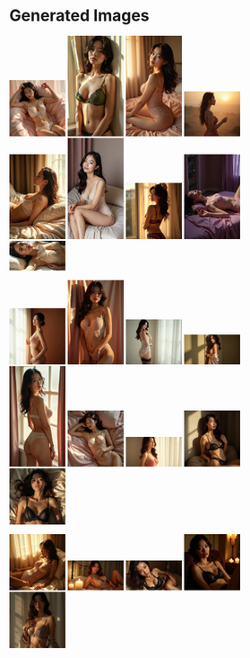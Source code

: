 # Generated Images



<img src="2025_07_15_01.webp" width="100"/> <img src="2025_07_15_02.webp" width="100"/> <img src="2025_07_15_03.webp" width="100"/> <img src="2025_07_15_04.webp" width="100"/> <img src="2025_07_15_05.webp" width="100"/> <img src="2025_07_15_06.webp" width="100"/> <img src="2025_07_15_07.webp" width="100"/> <img src="2025_07_15_08.webp" width="100"/> <img src="2025_07_15_09.webp" width="100"/>

<img src="2025_07_15_10.webp" width="100"/> <img src="2025_07_15_11.webp" width="100"/> <img src="2025_07_15_12.webp" width="100"/> <img src="2025_07_15_13.webp" width="100"/> <img src="2025_07_15_14.webp" width="100"/> <img src="2025_07_15_15.webp" width="100"/> <img src="2025_07_15_16.webp" width="100"/> <img src="2025_07_15_17.webp" width="100"/> <img src="2025_07_15_18.webp" width="100"/>

<img src="2025_07_15_19.webp" width="100"/> <img src="2025_07_15_20.webp" width="100"/> <img src="2025_07_15_21.webp" width="100"/> <img src="2025_07_15_22.webp" width="100"/> <img src="2025_07_15_23.webp" width="100"/>